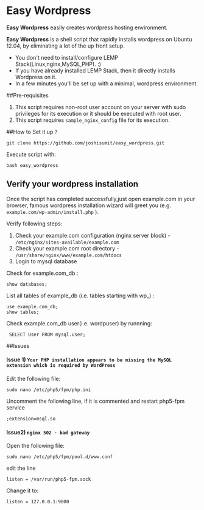 # Easy Wordpress

**Easy Wordpress** easily creates wordpress hosting environment.

**Easy Wordpress** is a shell script that rapidly installs wordpress on Ubuntu 12.04, by eliminating a lot of the up front setup.

- You don't need to install/configure LEMP Stack(Linux,nginx,MySQL,PHP). :)
- If you have already installed LEMP Stack, then it directly installs Wordpress on it.
- In a few minutes you'll be set up with a minimal, wordpress environment.

 


##Pre-requisites

1. This script requires non-root user account on your server with sudo privileges for its execution or it should be executed with root user.
2. This script requires `sample_nginx_config` file for its execution.



##How to Set it up ?

    git clone https://github.com/joshisumit/easy_wordpress.git
    
Execute script with:

    bash easy_wordpress
    
    
## Verify your wordpress installation

Once the script has completed successfully,just open example.com in your browser, famous wordpress installation wizard will greet you (e.g. `example.com/wp-admin/install.php` ).

Verify following steps:

1. Check your example.com configuration (nginx server block) - `/etc/nginx/sites-available/example.com`
2. Check your example.com root directory - `/usr/share/nginx/www/example.com/htdocs`
3. Login to mysql database 


Check for example.com_db :
    
    show databases;
    
List all tables of example_db (i.e. tables starting with wp_) :    
    
    use example.com_db;
    show tables;
    
 Check example.com_db user(i.e. wordpuser) by runnning:
 
     SELECT User FROM mysql.user;


##Issues

#### Issue 1)  `Your PHP installation appears to be missing the MySQL extension which is required by WordPress`

Edit the following file:

    sudo nano /etc/php5/fpm/php.ini
    
Uncomment the following line, if it is commented and restart php5-fpm service

    ;extension=msql.so

#### Issue2) `nginx 502 - bad gateway`

Open the following file:

    sudo nano /etc/php5/fpm/pool.d/www.conf 

edit the line 

    listen = /var/run/php5-fpm.sock
    
Change it to:

    listen = 127.0.0.1:9000
    
 
